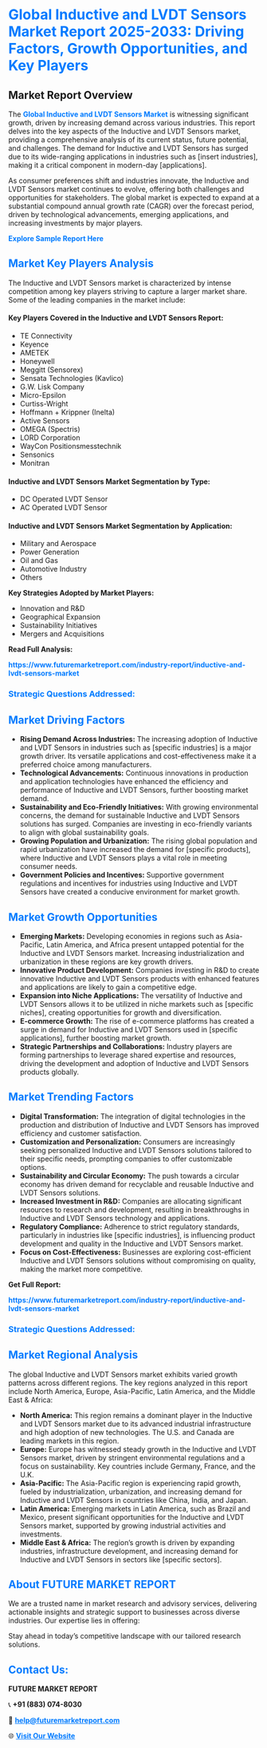 <h1 style="color: #007BFF;">Global Inductive and LVDT Sensors Market Report 2025-2033: Driving Factors, Growth Opportunities, and Key Players</h1>

<section id="overview">
<h2>Market Report Overview</h2>
<p>The <a href="https://www.futuremarketreport.com/industry-report/inductive-and-lvdt-sensors-market" style="color: #007BFF; text-decoration: none;"><strong>Global Inductive and LVDT Sensors Market</strong></a> is witnessing significant growth, driven by increasing demand across various industries. This report delves into the key aspects of the Inductive and LVDT Sensors market, providing a comprehensive analysis of its current status, future potential, and challenges. The demand for Inductive and LVDT Sensors has surged due to its wide-ranging applications in industries such as [insert industries], making it a critical component in modern-day [applications].</p>
<p>As consumer preferences shift and industries innovate, the Inductive and LVDT Sensors market continues to evolve, offering both challenges and opportunities for stakeholders. The global market is expected to expand at a substantial compound annual growth rate (CAGR) over the forecast period, driven by technological advancements, emerging applications, and increasing investments by major players.</p>
</section>

<section id="overview">
<p><a href="https://www.futuremarketreport.com/request-sample/reportId=81515" style="color: #007BFF; text-decoration: none;"><strong>Explore Sample Report Here</strong></a></p>
</section>

<section id="key-players">
<h2 style="color: #007BFF;">Market Key Players Analysis</h2>
<p>The Inductive and LVDT Sensors market is characterized by intense competition among key players striving to capture a larger market share. Some of the leading companies in the market include:</p>
<h4>Key Players Covered in the Inductive and LVDT Sensors Report:</h4>
<ul><li>TE Connectivity</li><li>Keyence</li><li>AMETEK</li><li>Honeywell</li><li>Meggitt (Sensorex)</li><li>Sensata Technologies (Kavlico)</li><li>G.W. Lisk Company</li><li>Micro-Epsilon</li><li>Curtiss-Wright</li><li>Hoffmann + Krippner (Inelta)</li><li>Active Sensors</li><li>OMEGA (Spectris)</li><li>LORD Corporation</li><li>WayCon Positionsmesstechnik</li><li>Sensonics</li><li>Monitran</li></ul>
<h4>Inductive and LVDT Sensors Market Segmentation by Type:</h4>
<ul><li>DC Operated LVDT Sensor</li><li>AC Operated LVDT Sensor</li></ul>

<h4>Inductive and LVDT Sensors Market Segmentation by Application:</h4>
<ul><li>Military and Aerospace</li><li>Power Generation</li><li>Oil and Gas</li><li>Automotive Industry</li><li>Others</li></ul>
<p><strong>Key Strategies Adopted by Market Players:</strong></p>
<ul>
<li>Innovation and R&D</li>
<li>Geographical Expansion</li>
<li>Sustainability Initiatives</li>
<li>Mergers and Acquisitions</li>
</ul>
</section>

<section>
<p><strong>Read Full Analysis: </strong></p><a href="https://www.futuremarketreport.com/industry-report/inductive-and-lvdt-sensors-market" style="color: #007BFF; text-decoration: none;"><strong>https://www.futuremarketreport.com/industry-report/inductive-and-lvdt-sensors-market</strong></a>
<h3 style="color: #007BFF;">Strategic Questions Addressed:</h3>
</section>

<section id="driving-factors">
<h2 style="color: #007BFF;">Market Driving Factors</h2>
<ul>
<li><strong>Rising Demand Across Industries:</strong> The increasing adoption of Inductive and LVDT Sensors in industries such as [specific industries] is a major growth driver. Its versatile applications and cost-effectiveness make it a preferred choice among manufacturers.</li>
<li><strong>Technological Advancements:</strong> Continuous innovations in production and application technologies have enhanced the efficiency and performance of Inductive and LVDT Sensors, further boosting market demand.</li>
<li><strong>Sustainability and Eco-Friendly Initiatives:</strong> With growing environmental concerns, the demand for sustainable Inductive and LVDT Sensors solutions has surged. Companies are investing in eco-friendly variants to align with global sustainability goals.</li>
<li><strong>Growing Population and Urbanization:</strong> The rising global population and rapid urbanization have increased the demand for [specific products], where Inductive and LVDT Sensors plays a vital role in meeting consumer needs.</li>
<li><strong>Government Policies and Incentives:</strong> Supportive government regulations and incentives for industries using Inductive and LVDT Sensors have created a conducive environment for market growth.</li>
</ul>
</section>

<section id="growth-opportunities">
<h2 style="color: #007BFF;">Market Growth Opportunities</h2>
<ul>
<li><strong>Emerging Markets:</strong> Developing economies in regions such as Asia-Pacific, Latin America, and Africa present untapped potential for the Inductive and LVDT Sensors market. Increasing industrialization and urbanization in these regions are key growth drivers.</li>
<li><strong>Innovative Product Development:</strong> Companies investing in R&D to create innovative Inductive and LVDT Sensors products with enhanced features and applications are likely to gain a competitive edge.</li>
<li><strong>Expansion into Niche Applications:</strong> The versatility of Inductive and LVDT Sensors allows it to be utilized in niche markets such as [specific niches], creating opportunities for growth and diversification.</li>
<li><strong>E-commerce Growth:</strong> The rise of e-commerce platforms has created a surge in demand for Inductive and LVDT Sensors used in [specific applications], further boosting market growth.</li>
<li><strong>Strategic Partnerships and Collaborations:</strong> Industry players are forming partnerships to leverage shared expertise and resources, driving the development and adoption of Inductive and LVDT Sensors products globally.</li>
</ul>
</section>

<section id="trending-factors">
<h2 style="color: #007BFF;">Market Trending Factors</h2>
<ul>
<li><strong>Digital Transformation:</strong> The integration of digital technologies in the production and distribution of Inductive and LVDT Sensors has improved efficiency and customer satisfaction.</li>
<li><strong>Customization and Personalization:</strong> Consumers are increasingly seeking personalized Inductive and LVDT Sensors solutions tailored to their specific needs, prompting companies to offer customizable options.</li>
<li><strong>Sustainability and Circular Economy:</strong> The push towards a circular economy has driven demand for recyclable and reusable Inductive and LVDT Sensors solutions.</li>
<li><strong>Increased Investment in R&D:</strong> Companies are allocating significant resources to research and development, resulting in breakthroughs in Inductive and LVDT Sensors technology and applications.</li>
<li><strong>Regulatory Compliance:</strong> Adherence to strict regulatory standards, particularly in industries like [specific industries], is influencing product development and quality in the Inductive and LVDT Sensors market.</li>
<li><strong>Focus on Cost-Effectiveness:</strong> Businesses are exploring cost-efficient Inductive and LVDT Sensors solutions without compromising on quality, making the market more competitive.</li>
</ul>
</section>

<section>
<p><strong>Get Full Report: </strong></p><a href="https://www.futuremarketreport.com/industry-report/inductive-and-lvdt-sensors-market" style="color: #007BFF; text-decoration: none;"><strong>https://www.futuremarketreport.com/industry-report/inductive-and-lvdt-sensors-market</strong></a>
<h3 style="color: #007BFF;">Strategic Questions Addressed:</h3>
</section>


<section id="regional-analysis">
<h2 style="color: #007BFF;">Market Regional Analysis</h2>
<p>The global Inductive and LVDT Sensors market exhibits varied growth patterns across different regions. The key regions analyzed in this report include North America, Europe, Asia-Pacific, Latin America, and the Middle East & Africa:</p>
<ul>
<li><strong>North America:</strong> This region remains a dominant player in the Inductive and LVDT Sensors market due to its advanced industrial infrastructure and high adoption of new technologies. The U.S. and Canada are leading markets in this region.</li>
<li><strong>Europe:</strong> Europe has witnessed steady growth in the Inductive and LVDT Sensors market, driven by stringent environmental regulations and a focus on sustainability. Key countries include Germany, France, and the U.K.</li>
<li><strong>Asia-Pacific:</strong> The Asia-Pacific region is experiencing rapid growth, fueled by industrialization, urbanization, and increasing demand for Inductive and LVDT Sensors in countries like China, India, and Japan.</li>
<li><strong>Latin America:</strong> Emerging markets in Latin America, such as Brazil and Mexico, present significant opportunities for the Inductive and LVDT Sensors market, supported by growing industrial activities and investments.</li>
<li><strong>Middle East & Africa:</strong> The region’s growth is driven by expanding industries, infrastructure development, and increasing demand for Inductive and LVDT Sensors in sectors like [specific sectors].</li>
</ul>
</section>

<footer>
<h2 style="color: #007BFF;">About FUTURE MARKET REPORT</h2>
<p>We are a trusted name in market research and advisory services, delivering actionable insights and strategic support to businesses across diverse industries. Our expertise lies in offering:</p>

<p>Stay ahead in today’s competitive landscape with our tailored research solutions.</p>

<h2 style="color: #007BFF;">Contact Us:</h2>
<p><strong>FUTURE MARKET REPORT</strong></p>
<p>📞 <strong>+91 (883) 074-8030</strong></p>
<p>📧 <strong><a href="mailto:help@futuremarketreport.com" style="color: #007BFF;">help@futuremarketreport.com</a></strong></p>
<p>🌐 <strong><a href="https://www.futuremarketreport.com/" style="color: #007BFF;">Visit Our Website</a></strong></p>
</footer>